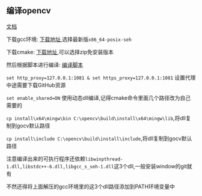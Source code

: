 ## 编译opencv

[文档](https://gocv.io/getting-started/windows/)

下载gcc环境: [下载地址](https://sourceforge.net/projects/mingw-w64/files/),选择最新版`x86_64-posix-seh`

下载cmake: [下载地址](https://cmake.org/download/),可以选择zip免安装版本

然后根据脚本进行编译: [编译脚本](https://github.com/hybridgroup/gocv/blob/release/win_build_opencv.cmd)

`set http_proxy=127.0.0.1:1081 & set https_proxy=127.0.0.1:1081` 设置代理中途需要下载GitHub资源

`set enable_shared=ON` 使用动态dll编译,记得cmake命令里面几个路径改为自己需要的

`cp install\x64\mingw\bin C:\opencv\build\install\x64\mingw\lib`,将dll复制到gocv默认路径

`cp install\include C:\opencv\build\install\include`,将dll复制到gocv默认路径

注意编译出来的可执行程序还依赖`libwinpthread-1.dll,libstdc++-6.dll,libgcc_s_seh-1.dll`这3个dll,一般安装window的git就有

不然还得将上面解压的gcc环境里的这3个dll路径添加到PATH环境变量中

